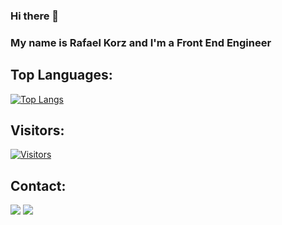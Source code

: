 ### Hi there 👋

### My name is Rafael Korz and I'm a Front End Engineer

## Top Languages:
[![Top Langs](https://github-readme-stats.vercel.app/api/top-langs/?username=rafaelkorz&langs_count=8)](https://github.com/rafaelkorz/github-readme-stats)

## Visitors:
[![Visitors](https://visitor-badge.glitch.me/badge?page_id=github/rafaelkorz)](https://github.com/rafaelkorz)

## Contact:
[<img src="https://img.shields.io/badge/linkedin-%230077B5.svg?&style=for-the-badge&logo=linkedin&logoColor=white" />](https://www.linkedin.com/in/rafael-korz-60105537/) 
[<img src="https://img.shields.io/badge/instagram-%23E4405F.svg?&style=for-the-badge&logo=instagram&logoColor=white">](https://www.instagram.com/rafaelkorz/) 
